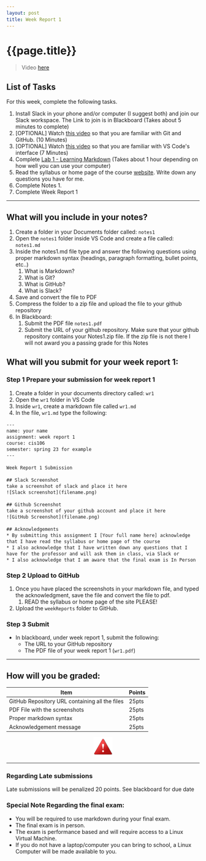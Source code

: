 ```yaml
---
layout: post
title: Week Report 1
---
```

# {{page.title}}

> Video [here](https://youtu.be/kBsY-uoEuBU)

## List of Tasks
For this week, complete the following tasks.

1. Install Slack in your phone and/or computer (I suggest both) and join our Slack workspace. The Link to join is in Blackboard (Takes about 5 minutes to complete)
3. [OPTIONAL] Watch [this video](https://www.youtube.com/watch?v=wpISo9TNjfU) so that you are familiar with Git and GitHub. (10 Minutes)
4. [OPTIONAL] Watch [this video](https://www.youtube.com/watch?v=B-s71n0dHUk) so that you are familiar with VS Code's interface  (7 Minutes)
5. Complete [Lab 1 - Learning Markdown](https://cis106.com/labs/lab1/) (Takes about 1 hour depending on how well you can use your computer)
6. Read the syllabus or home page of the course [website](https://cis106.com). Write down any questions you have for me.
7. Complete Notes 1. 
8. Complete Week Report 1

<hr>

## What will you include in your notes?

1. Create a folder in your Documents folder called: `notes1`
2. Open the `notes1` folder inside VS Code and create a file called: `notes1.md`
3. Inside the notes1.md file type and answer the following questions using proper markdown syntax (headings, paragraph formatting, bullet points, etc..) 
   1. What is Markdown?
   2. What is Git?
   3. What is GitHub?
   4. What is Slack?
4. Save and convert the file to PDF
5. Compress the folder to a zip file and upload the file to your github repository
6. In Blackboard: 
   1. Submit the PDF file `notes1.pdf`
   2. Submit the URL of your github repository. Make sure that your github repository contains your Notes1.zip file. If the zip file is not there I will not award you a passing grade for this Notes



## What will you submit for your week report 1:

### Step 1 Prepare your submission for week report 1
1. Create a folder in your documents directory called: `wr1`
2. Open the `wr1` folder in VS Code
3. Inside `wr1`, create a markdown file called `wr1.md`
4. In the file, `wr1.md` type the following:


```
---
name: your name
assignment: week report 1
course: cis106
semester: spring 23 for example
---

Week Report 1 Submission

## Slack Screenshot
take a screenshot of slack and place it here
![Slack screenshot](filename.png)

## Github Screenshot
take a screenshot of your github account and place it here
![GitHub Screenshot](filename.png)

## Acknowledgements
* By submitting this assignment I [Your full name here] acknowledge that I have read the syllabus or home page of the course
* I also acknowledge that I have written down any questions that I have for the professor and will ask them in class, via Slack or 
* I also acknowledge that I am aware that the final exam is In Person
```

### Step 2 Upload to GitHub
1. Once you have placed the screenshots in your markdown file, and typed the acknowledgment, save the file and convert the file to pdf.  
   1. READ the syllabus or home page of the site PLEASE! 
2. Upload the  `weekReports` folder to GitHub.

### Step 3 Submit
* In blackboard, under week report 1, submit the following:
  * The URL to your GitHub repository
  * The PDF file of your week report 1 (`wr1.pdf`)

<hr>

## How will you be graded:

| Item                                           | Points |
| ---------------------------------------------- | ------ |
| GitHub Repository URL containing all the files | 25pts  |
| PDF File with the screenshots                  | 25pts  |
| Proper markdown syntax                         | 25pts  |
| Acknowledgement message                        | 25pts  |


<p align="center" style="display:block"><img src="/assets/warning-icon.png" width="50" /></p>

<hr>

### Regarding Late submissions
Late submissions will be penalized 20 points. See blackboard for due date

### Special Note Regarding the final exam:
* You will be required to use markdown during your final exam.
* The final exam is in person.
* The exam is performance based and will require access to a Linux Virtual Machine.
* If you do not have a laptop/computer you can bring to school, a Linux Computer will be made available to you.

